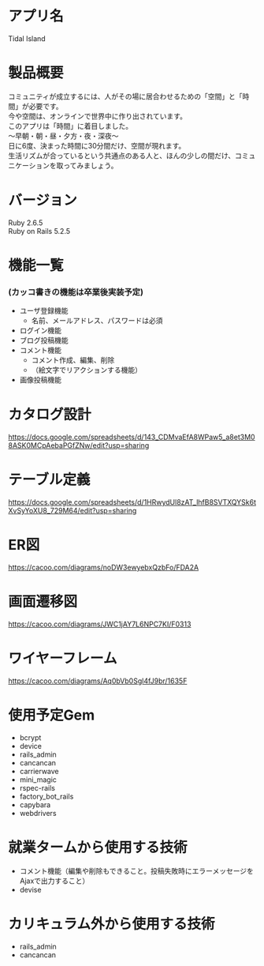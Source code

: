 # アプリ名  
Tidal Island

# 製品概要
コミュニティが成立するには、人がその場に居合わせるための「空間」と「時間」が必要です。  
今や空間は、オンラインで世界中に作り出されています。  
このアプリは「時間」に着目しました。  
〜早朝・朝・昼・夕方・夜・深夜〜  
日に6度、決まった時間に30分間だけ、空間が現れます。  
生活リズムが合っているという共通点のある人と、ほんの少しの間だけ、コミュニケーションを取ってみましょう。

# バージョン
Ruby 2.6.5  
Ruby on Rails 5.2.5

# 機能一覧
### (カッコ書きの機能は卒業後実装予定)
* ユーザ登録機能
  * 名前、メールアドレス、パスワードは必須
* ログイン機能
* ブログ投稿機能
* コメント機能
  * コメント作成、編集、削除
  * （絵文字でリアクションする機能）
* 画像投稿機能

# カタログ設計
https://docs.google.com/spreadsheets/d/143_CDMvaEfA8WPaw5_a8et3M08ASK0MCpAebaPGfZNw/edit?usp=sharing

# テーブル定義
https://docs.google.com/spreadsheets/d/1HRwydUl8zAT_lhfB8SVTXQYSk6tXvSyYoXU8_729M64/edit?usp=sharing

# ER図
https://cacoo.com/diagrams/noDW3ewyebxQzbFo/FDA2A

# 画面遷移図
https://cacoo.com/diagrams/JWC1jAY7L6NPC7KI/F0313

# ワイヤーフレーム
https://cacoo.com/diagrams/Aq0bVb0Sgl4fJ9br/1635F

# 使用予定Gem
* bcrypt
* device
* rails_admin
* cancancan
* carrierwave
* mini_magic
* rspec-rails
* factory_bot_rails
* capybara
* webdrivers

# 就業タームから使用する技術
* コメント機能（編集や削除もできること。投稿失敗時にエラーメッセージをAjaxで出力すること）
* devise

# カリキュラム外から使用する技術
* rails_admin
* cancancan